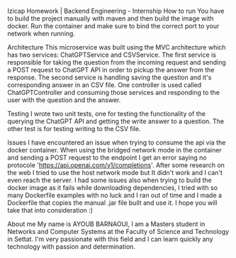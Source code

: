 Izicap Homework | Backend Engineering - Internship
How to run
You have to build the project manually with maven and then build the image with docker. Run the container and make sure to bind the correct port to your network when running.

Architecture
This microservice was built using the MVC architecture which has two services: ChatGPTService and CSVService. The first service is responsible for taking the question from the incoming request and sending a POST request to ChatGPT API in order to pickup the answer from the response. The second service is handling saving the question and it's corresponding answer in an CSV file. One controller is used called ChatGPTController and consuming those services and responding to the user with the question and the answer.

Testing
I wrote two unit tests, one for testing the functionality of the querying the ChatGPT API and getting the write answer to a question. The other test is for testing writing to the CSV file.

Issues
I have encountered an issue when trying to consume the api via the docker container. When using the bridged network mode in the container and sending a POST request to the endpoint I get an error saying no protocole 'https://api.openai.com/v1/completions'. After some research on the web I tried to use the host network mode but It didn't work and I can't even reach the server. I had some issues also when trying to build the docker image as it fails while downloading dependencies, I tried with so many Dockerfile examples with no luck and I ran out of time and I made a Dockerfile that copies the manual .jar file built and use it. I hope you will take that into consideration :)

About me
My name is AYOUB BARNAOUI, I am a Masters student in Networks and Computer Systems at the Faculty of Science and Technology in Settat. I'm very passionate with this field and I can learn quickly any technology with passion and determination.
